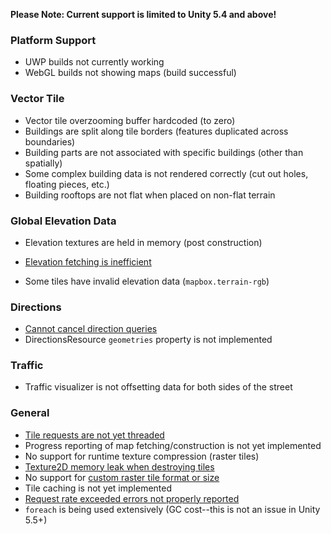 **Please Note: Current support is limited to Unity 5.4 and above!**

### Platform Support

- UWP builds not currently working
- WebGL builds not showing maps (build successful)

### Vector Tile

- Vector tile overzooming buffer hardcoded (to zero)
- Buildings are split along tile borders (features duplicated across boundaries)
- Building parts are not associated with specific buildings (other than spatially)
- Some complex building data is not rendered correctly (cut out holes, floating pieces, etc.)
- Building rooftops are not flat when placed on non-flat terrain

### Global Elevation Data

- Elevation textures are held in memory (post construction)
- [Elevation fetching is inefficient](https://github.com/mapbox/mapbox-sdk-cs/issues/18)

- Some tiles have invalid elevation data (`mapbox.terrain-rgb`)

### Directions

- [Cannot cancel direction queries](https://github.com/mapbox/mapbox-sdk-cs/issues/19)
- DirectionsResource `geometries` property is not implemented

### Traffic

- Traffic visualizer is not offsetting data for both sides of the street

### General

- [Tile requests are not yet threaded](https://github.com/mapbox/mapbox-sdk-cs/issues/46)
- Progress reporting of map fetching/construction is not yet implemented
- No support for runtime texture compression (raster tiles)
- [Texture2D memory leak when destroying tiles](https://github.com/mapbox/mapbox-sdk-cs/issues/31)
- No support for [custom raster tile format or size](https://www.mapbox.com/api-documentation/#retrieve-tiles)
- Tile caching is not yet implemented
- [Request rate exceeded errors not properly reported](https://github.com/mapbox/mapbox-sdk-cs/issues/55)
- `foreach` is being used extensively (GC cost--this is not an issue in Unity 5.5+)